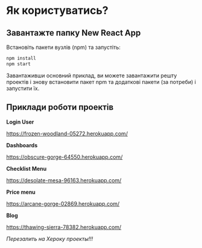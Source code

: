 # Як користуватись?

## Завантажте папку New React App
Встановіть пакети вузлів (npm) та запустіть:

```sh
npm install
npm start
```

Завантаживши основний приклад,
ви можете завантажити решту проектів і знову встановити пакет npm та додаткові пакети (за потреби) і запустити їх.

## Приклади роботи проектів

**Login User**

https://frozen-woodland-05272.herokuapp.com/

**Dashboards**

https://obscure-gorge-64550.herokuapp.com/

**Checklist Menu**

https://desolate-mesa-96163.herokuapp.com/

**Price menu**

https://arcane-gorge-02869.herokuapp.com/

**Blog**

https://thawing-sierra-78382.herokuapp.com/

*Перезалить на Хероку проекты!!!*
